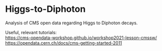 # Higgs-to-Diphoton
Analysis of CMS open data regarding Higgs to Diphoton decays.


Useful, relevant tutorials: \
https://cms-opendata-workshop.github.io/workshop2021-lesson-cmssw/ \
https://opendata.cern.ch/docs/cms-getting-started-2011

